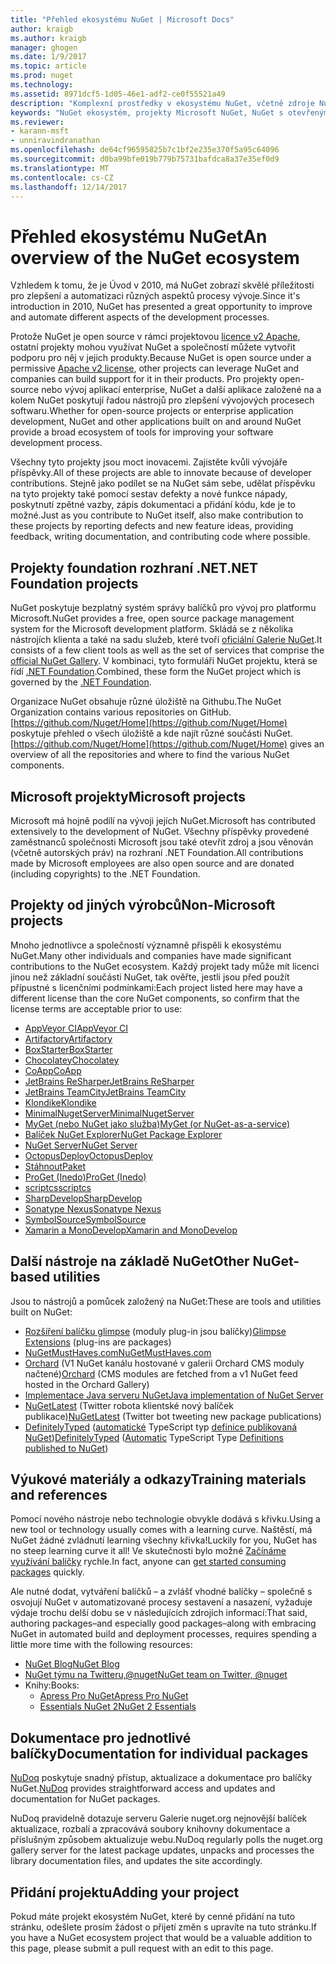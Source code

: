 ```yaml
---
title: "Přehled ekosystému NuGet | Microsoft Docs"
author: kraigb
ms.author: kraigb
manager: ghogen
ms.date: 1/9/2017
ms.topic: article
ms.prod: nuget
ms.technology: 
ms.assetid: 8971dcf5-1d05-46e1-adf2-ce0f55521a49
description: "Komplexní prostředky v ekosystému NuGet, včetně zdroje NuGet, Microsoft NuGet projekty, nástrojů a školicích materiálů."
keywords: "NuGet ekosystém, projekty Microsoft NuGet, NuGet s otevřeným zdrojem, nástroje NuGet, NuGet školicí materiály"
ms.reviewer:
- karann-msft
- unniravindranathan
ms.openlocfilehash: de64cf96595825b7c1bf2e235e370f5a95c64096
ms.sourcegitcommit: d0ba99bfe019b779b75731bafdca8a37e35ef0d9
ms.translationtype: MT
ms.contentlocale: cs-CZ
ms.lasthandoff: 12/14/2017
---
```

# <a name="an-overview-of-the-nuget-ecosystem"></a><span data-ttu-id="75e04-104">Přehled ekosystému NuGet</span><span class="sxs-lookup"><span data-stu-id="75e04-104">An overview of the NuGet ecosystem</span></span>

<span data-ttu-id="75e04-105">Vzhledem k tomu, že je Úvod v 2010, má NuGet zobrazí skvělé příležitosti pro zlepšení a automatizaci různých aspektů procesy vývoje.</span><span class="sxs-lookup"><span data-stu-id="75e04-105">Since it's introduction in 2010, NuGet has presented a great opportunity to improve and automate different aspects of the development processes.</span></span>

<span data-ttu-id="75e04-106">Protože NuGet je open source v rámci projektovou [licence v2 Apache](http://choosealicense.com/licenses/apache/), ostatní projekty mohou využívat NuGet a společností můžete vytvořit podporu pro něj v jejich produkty.</span><span class="sxs-lookup"><span data-stu-id="75e04-106">Because NuGet is open source under a permissive [Apache v2 license](http://choosealicense.com/licenses/apache/), other projects can leverage NuGet and companies can build support for it in their products.</span></span> <span data-ttu-id="75e04-107">Pro projekty open-source nebo vývoj aplikací enterprise, NuGet a další aplikace založené na a kolem NuGet poskytují řadou nástrojů pro zlepšení vývojových procesech softwaru.</span><span class="sxs-lookup"><span data-stu-id="75e04-107">Whether for open-source projects or enterprise application development, NuGet and other applications built on and around NuGet provide a broad ecosystem of tools for improving your software development process.</span></span>

<span data-ttu-id="75e04-108">Všechny tyto projekty jsou moct inovacemi. Zajistěte kvůli vývojáře příspěvky.</span><span class="sxs-lookup"><span data-stu-id="75e04-108">All of these projects are able to innovate because of developer contributions.</span></span> <span data-ttu-id="75e04-109">Stejně jako podílet se na NuGet sám sebe, udělat příspěvku na tyto projekty také pomocí sestav defekty a nové funkce nápady, poskytnutí zpětné vazby, zápis dokumentaci a přidání kódu, kde je to možné.</span><span class="sxs-lookup"><span data-stu-id="75e04-109">Just as you contribute to NuGet itself, also make contribution to these projects by reporting defects and new feature ideas, providing feedback, writing documentation, and contributing code where possible.</span></span>

## <a name="net-foundation-projects"></a><span data-ttu-id="75e04-110">Projekty foundation rozhraní .NET</span><span class="sxs-lookup"><span data-stu-id="75e04-110">.NET Foundation projects</span></span>

<span data-ttu-id="75e04-111">NuGet poskytuje bezplatný systém správy balíčků pro vývoj pro platformu Microsoft.</span><span class="sxs-lookup"><span data-stu-id="75e04-111">NuGet provides a free, open source package management system for the Microsoft development platform.</span></span> <span data-ttu-id="75e04-112">Skládá se z několika nástrojích klienta a také na sadu služeb, které tvoří [oficiální Galerie NuGet](http://www.nuget.org).</span><span class="sxs-lookup"><span data-stu-id="75e04-112">It consists of a few client tools as well as the set of services that comprise the [official NuGet Gallery](http://www.nuget.org).</span></span> <span data-ttu-id="75e04-113">V kombinaci, tyto formuláři NuGet projektu, která se řídí [.NET Foundation](http://www.dotnetfoundation.org/).</span><span class="sxs-lookup"><span data-stu-id="75e04-113">Combined, these form the NuGet project which is governed by the [.NET Foundation](http://www.dotnetfoundation.org/).</span></span>

<span data-ttu-id="75e04-114">Organizace NuGet obsahuje různé úložiště na Githubu.</span><span class="sxs-lookup"><span data-stu-id="75e04-114">The NuGet Organization contains various repositories on GitHub.</span></span> <span data-ttu-id="75e04-115">[https://github.com/Nuget/Home](https://github.com/Nuget/Home) poskytuje přehled o všech úložiště a kde najít různé součásti NuGet.</span><span class="sxs-lookup"><span data-stu-id="75e04-115">[https://github.com/Nuget/Home](https://github.com/Nuget/Home) gives an overview of all the repositories and where to find the various NuGet components.</span></span>

## <a name="microsoft-projects"></a><span data-ttu-id="75e04-116">Microsoft projekty</span><span class="sxs-lookup"><span data-stu-id="75e04-116">Microsoft projects</span></span>

<span data-ttu-id="75e04-117">Microsoft má hojně podílí na vývoji jejích NuGet.</span><span class="sxs-lookup"><span data-stu-id="75e04-117">Microsoft has contributed extensively to the development of NuGet.</span></span> <span data-ttu-id="75e04-118">Všechny příspěvky provedené zaměstnanců společnosti Microsoft jsou také otevřít zdroj a jsou věnován (včetně autorských práv) na rozhraní .NET Foundation.</span><span class="sxs-lookup"><span data-stu-id="75e04-118">All contributions made by Microsoft employees are also open source and are donated (including copyrights) to the .NET Foundation.</span></span>

## <a name="non-microsoft-projects"></a><span data-ttu-id="75e04-119">Projekty od jiných výrobců</span><span class="sxs-lookup"><span data-stu-id="75e04-119">Non-Microsoft projects</span></span>

<span data-ttu-id="75e04-120">Mnoho jednotlivce a společností významně přispěli k ekosystému NuGet.</span><span class="sxs-lookup"><span data-stu-id="75e04-120">Many other individuals and companies have made significant contributions to the NuGet ecosystem.</span></span> <span data-ttu-id="75e04-121">Každý projekt tady může mít licenci jinou než základní součásti NuGet, tak ověřte, jestli jsou před použít přípustné s licenčními podmínkami:</span><span class="sxs-lookup"><span data-stu-id="75e04-121">Each project listed here may have a different license than the core NuGet components, so confirm that the license terms are acceptable prior to use:</span></span>

* [<span data-ttu-id="75e04-122">AppVeyor CI</span><span class="sxs-lookup"><span data-stu-id="75e04-122">AppVeyor CI</span></span>](https://www.appveyor.com/)
* [<span data-ttu-id="75e04-123">Artifactory</span><span class="sxs-lookup"><span data-stu-id="75e04-123">Artifactory</span></span>](https://www.jfrog.com/artifactory/)
* [<span data-ttu-id="75e04-124">BoxStarter</span><span class="sxs-lookup"><span data-stu-id="75e04-124">BoxStarter</span></span>](http://boxstarter.org/)
* [<span data-ttu-id="75e04-125">Chocolatey</span><span class="sxs-lookup"><span data-stu-id="75e04-125">Chocolatey</span></span>](https://chocolatey.org/)
* [<span data-ttu-id="75e04-126">CoApp</span><span class="sxs-lookup"><span data-stu-id="75e04-126">CoApp</span></span>](http://coapp.org/)
* [<span data-ttu-id="75e04-127">JetBrains ReSharper</span><span class="sxs-lookup"><span data-stu-id="75e04-127">JetBrains ReSharper</span></span>](https://resharper-plugins.jetbrains.com/)
* [<span data-ttu-id="75e04-128">JetBrains TeamCity</span><span class="sxs-lookup"><span data-stu-id="75e04-128">JetBrains TeamCity</span></span>](https://www.jetbrains.com/teamcity/)
* [<span data-ttu-id="75e04-129">Klondike</span><span class="sxs-lookup"><span data-stu-id="75e04-129">Klondike</span></span>](https://github.com/themotleyfool/Klondike)
* [<span data-ttu-id="75e04-130">MinimalNugetServer</span><span class="sxs-lookup"><span data-stu-id="75e04-130">MinimalNugetServer</span></span>](https://github.com/TanukiSharp/MinimalNugetServer)
* [<span data-ttu-id="75e04-131">MyGet (nebo NuGet jako služba)</span><span class="sxs-lookup"><span data-stu-id="75e04-131">MyGet (or NuGet-as-a-service)</span></span>](http://www.myget.org/)
* [<span data-ttu-id="75e04-132">Balíček NuGet Explorer</span><span class="sxs-lookup"><span data-stu-id="75e04-132">NuGet Package Explorer</span></span>](https://github.com/NuGetPackageExplorer/NuGetPackageExplorer)
* [<span data-ttu-id="75e04-133">NuGet Server</span><span class="sxs-lookup"><span data-stu-id="75e04-133">NuGet Server</span></span>](http://nugetserver.net/)
* [<span data-ttu-id="75e04-134">OctopusDeploy</span><span class="sxs-lookup"><span data-stu-id="75e04-134">OctopusDeploy</span></span>](https://octopus.com/)
* [<span data-ttu-id="75e04-135">Stáhnout</span><span class="sxs-lookup"><span data-stu-id="75e04-135">Paket</span></span>](https://fsprojects.github.io/Paket/)
* [<span data-ttu-id="75e04-136">ProGet (Inedo)</span><span class="sxs-lookup"><span data-stu-id="75e04-136">ProGet (Inedo)</span></span>](http://inedo.com/proget)
* [<span data-ttu-id="75e04-137">scriptcs</span><span class="sxs-lookup"><span data-stu-id="75e04-137">scriptcs</span></span>](http://scriptcs.net/)
* [<span data-ttu-id="75e04-138">SharpDevelop</span><span class="sxs-lookup"><span data-stu-id="75e04-138">SharpDevelop</span></span>](http://community.sharpdevelop.net/blogs/mattward/archive/2011/01/23/NuGetSupportInSharpDevelop.aspx)
* [<span data-ttu-id="75e04-139">Sonatype Nexus</span><span class="sxs-lookup"><span data-stu-id="75e04-139">Sonatype Nexus</span></span>](http://www.sonatype.com/nexus-repository-sonatype)
* [<span data-ttu-id="75e04-140">SymbolSource</span><span class="sxs-lookup"><span data-stu-id="75e04-140">SymbolSource</span></span>](http://www.symbolsource.org/Public)
* [<span data-ttu-id="75e04-141">Xamarin a MonoDevelop</span><span class="sxs-lookup"><span data-stu-id="75e04-141">Xamarin and MonoDevelop</span></span>](https://github.com/mrward/monodevelop-nuget-addin)


## <a name="other-nuget-based-utilities"></a><span data-ttu-id="75e04-142">Další nástroje na základě NuGet</span><span class="sxs-lookup"><span data-stu-id="75e04-142">Other NuGet-based utilities</span></span>

<span data-ttu-id="75e04-143">Jsou to nástrojů a pomůcek založený na NuGet:</span><span class="sxs-lookup"><span data-stu-id="75e04-143">These are tools and utilities built on NuGet:</span></span>

* <span data-ttu-id="75e04-144">[Rozšíření balíčku glimpse](http://getglimpse.com/Packages) (moduly plug-in jsou balíčky)</span><span class="sxs-lookup"><span data-stu-id="75e04-144">[Glimpse Extensions](http://getglimpse.com/Packages) (plug-ins are packages)</span></span>
* [<span data-ttu-id="75e04-145">NuGetMustHaves.com</span><span class="sxs-lookup"><span data-stu-id="75e04-145">NuGetMustHaves.com</span></span>](http://nugetmusthaves.com/)
* <span data-ttu-id="75e04-146">[Orchard](http://www.orchardproject.net/) (V1 NuGet kanálu hostované v galerii Orchard CMS moduly načtené)</span><span class="sxs-lookup"><span data-stu-id="75e04-146">[Orchard](http://www.orchardproject.net/) (CMS modules are fetched from a v1 NuGet feed hosted in the Orchard Gallery)</span></span>
* [<span data-ttu-id="75e04-147">Implementace Java serveru NuGet</span><span class="sxs-lookup"><span data-stu-id="75e04-147">Java implementation of NuGet Server</span></span>](http://jonnyzzz.com/blog/2012/03/07/nuget-server-in-pure-java/)
* <span data-ttu-id="75e04-148">[NuGetLatest](https://twitter.com/NuGetLatest) (Twitter robota klientské nový balíček publikace)</span><span class="sxs-lookup"><span data-stu-id="75e04-148">[NuGetLatest](https://twitter.com/NuGetLatest) (Twitter bot tweeting new package publications)</span></span>
* <span data-ttu-id="75e04-149">[DefinitelyTyped](http://definitelytyped.org/) ([automatické](https://github.com/DefinitelyTyped/NugetAutomation/) TypeScript typ [definice publikovaná NuGet](http://www.nuget.org/packages?q=DefinitelyTyped))</span><span class="sxs-lookup"><span data-stu-id="75e04-149">[DefinitelyTyped](http://definitelytyped.org/) ([Automatic](https://github.com/DefinitelyTyped/NugetAutomation/) TypeScript Type [Definitions published to NuGet](http://www.nuget.org/packages?q=DefinitelyTyped))</span></span>

## <a name="training-materials-and-references"></a><span data-ttu-id="75e04-150">Výukové materiály a odkazy</span><span class="sxs-lookup"><span data-stu-id="75e04-150">Training materials and references</span></span>

<span data-ttu-id="75e04-151">Pomocí nového nástroje nebo technologie obvykle dodává s křivku.</span><span class="sxs-lookup"><span data-stu-id="75e04-151">Using a new tool or technology usually comes with a learning curve.</span></span> <span data-ttu-id="75e04-152">Naštěstí, má NuGet žádné zvládnutí learning všechny křivka!</span><span class="sxs-lookup"><span data-stu-id="75e04-152">Luckily for you, NuGet has no steep learning curve it all!</span></span> <span data-ttu-id="75e04-153">Ve skutečnosti bylo možné [Začínáme využívání balíčky](../quickstart/use-a-package.md) rychle.</span><span class="sxs-lookup"><span data-stu-id="75e04-153">In fact, anyone can [get started consuming packages](../quickstart/use-a-package.md) quickly.</span></span>

<span data-ttu-id="75e04-154">Ale nutné dodat, vytváření balíčků – a zvlášť vhodné balíčky – společně s osvojují NuGet v automatizované procesy sestavení a nasazení, vyžaduje výdaje trochu delší dobu se v následujících zdrojích informací:</span><span class="sxs-lookup"><span data-stu-id="75e04-154">That said, authoring packages–and especially good packages–along with  embracing NuGet in automated build and deployment processes, requires spending a little more time with the following resources:</span></span>

- [<span data-ttu-id="75e04-155">NuGet Blog</span><span class="sxs-lookup"><span data-stu-id="75e04-155">NuGet Blog</span></span>](http://blog.nuget.org/)
- [<span data-ttu-id="75e04-156">NuGet týmu na Twitteru,@nuget</span><span class="sxs-lookup"><span data-stu-id="75e04-156">NuGet team on Twitter, @nuget</span></span>](http://twitter.com/nuget)
- <span data-ttu-id="75e04-157">Knihy:</span><span class="sxs-lookup"><span data-stu-id="75e04-157">Books:</span></span>
    * [<span data-ttu-id="75e04-158">Apress Pro NuGet</span><span class="sxs-lookup"><span data-stu-id="75e04-158">Apress Pro NuGet</span></span>](http://bit.ly/ProNuGet)
    * [<span data-ttu-id="75e04-159">Essentials NuGet 2</span><span class="sxs-lookup"><span data-stu-id="75e04-159">NuGet 2 Essentials</span></span>](http://www.amazon.com/NuGet-2-Essentials-Damir-Arh-ebook/dp/B00GTQD5M4)

## <a name="documentation-for-individual-packages"></a><span data-ttu-id="75e04-160">Dokumentace pro jednotlivé balíčky</span><span class="sxs-lookup"><span data-stu-id="75e04-160">Documentation for individual packages</span></span>

<span data-ttu-id="75e04-161">[NuDoq](http://nudoq.org) poskytuje snadný přístup, aktualizace a dokumentace pro balíčky NuGet.</span><span class="sxs-lookup"><span data-stu-id="75e04-161">[NuDoq](http://nudoq.org) provides straightforward access and updates and documentation for NuGet packages.</span></span>

<span data-ttu-id="75e04-162">NuDoq pravidelně dotazuje serveru Galerie nuget.org nejnovější balíček aktualizace, rozbalí a zpracovává soubory knihovny dokumentace a příslušným způsobem aktualizuje webu.</span><span class="sxs-lookup"><span data-stu-id="75e04-162">NuDoq regularly polls the nuget.org gallery server for the latest package updates, unpacks and processes the library documentation files, and updates the site accordingly.</span></span>

## <a name="adding-your-project"></a><span data-ttu-id="75e04-163">Přidání projektu</span><span class="sxs-lookup"><span data-stu-id="75e04-163">Adding your project</span></span>

<span data-ttu-id="75e04-164">Pokud máte projekt ekosystém NuGet, které by cenné přidání na tuto stránku, odešlete prosím žádost o přijetí změn s upravíte na tuto stránku.</span><span class="sxs-lookup"><span data-stu-id="75e04-164">If you have a NuGet ecosystem project that would be a valuable addition to this page, please  submit a pull request with an edit to this page.</span></span>
